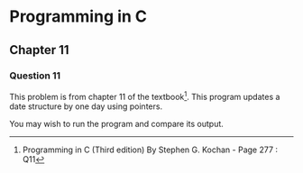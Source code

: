# Programming in C
## Chapter 11
### Question 11

This problem is from chapter 11 of the textbook[^1]. This program updates a date structure by one day using pointers.

You may wish to run the program and compare its output.


[^1]: Programming in C (Third edition) By Stephen G. Kochan - Page 277 : Q11